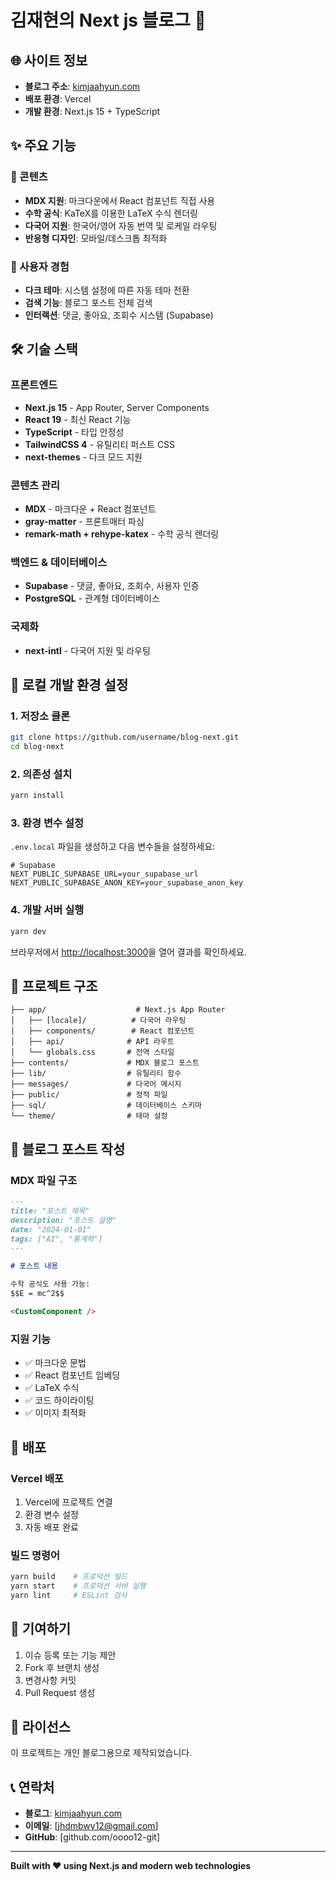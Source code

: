 # 김재현의 Next js 블로그 🚀

## 🌐 사이트 정보

- **블로그 주소**: [kimjaahyun.com](https://kimjaahyun.com)
- **배포 환경**: Vercel
- **개발 환경**: Next.js 15 + TypeScript

## ✨ 주요 기능

### 📝 콘텐츠

- **MDX 지원**: 마크다운에서 React 컴포넌트 직접 사용
- **수학 공식**: KaTeX를 이용한 LaTeX 수식 렌더링
- **다국어 지원**: 한국어/영어 자동 번역 및 로케일 라우팅
- **반응형 디자인**: 모바일/데스크톱 최적화

### 🎨 사용자 경험

- **다크 테마**: 시스템 설정에 따른 자동 테마 전환
- **검색 기능**: 블로그 포스트 전체 검색
- **인터랙션**: 댓글, 좋아요, 조회수 시스템 (Supabase)

## 🛠 기술 스택

### 프론트엔드

- **Next.js 15** - App Router, Server Components
- **React 19** - 최신 React 기능
- **TypeScript** - 타입 안정성
- **TailwindCSS 4** - 유틸리티 퍼스트 CSS
- **next-themes** - 다크 모드 지원

### 콘텐츠 관리

- **MDX** - 마크다운 + React 컴포넌트
- **gray-matter** - 프론트매터 파싱
- **remark-math + rehype-katex** - 수학 공식 렌더링

### 백엔드 & 데이터베이스

- **Supabase** - 댓글, 좋아요, 조회수, 사용자 인증
- **PostgreSQL** - 관계형 데이터베이스

### 국제화

- **next-intl** - 다국어 지원 및 라우팅

## 🚀 로컬 개발 환경 설정

### 1. 저장소 클론

```bash
git clone https://github.com/username/blog-next.git
cd blog-next
```

### 2. 의존성 설치

```bash
yarn install
```

### 3. 환경 변수 설정

`.env.local` 파일을 생성하고 다음 변수들을 설정하세요:

```env
# Supabase
NEXT_PUBLIC_SUPABASE_URL=your_supabase_url
NEXT_PUBLIC_SUPABASE_ANON_KEY=your_supabase_anon_key
```

### 4. 개발 서버 실행

```bash
yarn dev
```

브라우저에서 [http://localhost:3000](http://localhost:3000)을 열어 결과를 확인하세요.

## 📁 프로젝트 구조

```
├── app/                    # Next.js App Router
│   ├── [locale]/          # 다국어 라우팅
│   ├── components/        # React 컴포넌트
│   ├── api/              # API 라우트
│   └── globals.css       # 전역 스타일
├── contents/             # MDX 블로그 포스트
├── lib/                  # 유틸리티 함수
├── messages/             # 다국어 메시지
├── public/               # 정적 파일
├── sql/                  # 데이터베이스 스키마
└── theme/                # 테마 설정
```

## 📝 블로그 포스트 작성

### MDX 파일 구조

```markdown
---
title: "포스트 제목"
description: "포스트 설명"
date: "2024-01-01"
tags: ["AI", "통계학"]
---

# 포스트 내용

수학 공식도 사용 가능:
$$E = mc^2$$

<CustomComponent />
```

### 지원 기능

- ✅ 마크다운 문법
- ✅ React 컴포넌트 임베딩
- ✅ LaTeX 수식
- ✅ 코드 하이라이팅
- ✅ 이미지 최적화

## 🔧 배포

### Vercel 배포

1. Vercel에 프로젝트 연결
2. 환경 변수 설정
3. 자동 배포 완료

### 빌드 명령어

```bash
yarn build    # 프로덕션 빌드
yarn start    # 프로덕션 서버 실행
yarn lint     # ESLint 검사
```

## 🤝 기여하기

1. 이슈 등록 또는 기능 제안
2. Fork 후 브랜치 생성
3. 변경사항 커밋
4. Pull Request 생성

## 📄 라이선스

이 프로젝트는 개인 블로그용으로 제작되었습니다.

## 📞 연락처

- **블로그**: [kimjaahyun.com](https://kimjaahyun.com)
- **이메일**: [jhdmbwy12@gmail.com]
- **GitHub**: [github.com/oooo12-git]

---

**Built with ❤️ using Next.js and modern web technologies**

